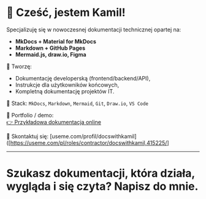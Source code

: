 # 👋 Cześć, jestem Kamil!

Specjalizuję się w nowoczesnej dokumentacji technicznej opartej na:
- **MkDocs + Material for MkDocs**
- **Markdown + GitHub Pages**
- **Mermaid.js, draw.io, Figma**

📌 Tworzę:
- Dokumentację developerską (frontend/backend/API),
- Instrukcje dla użytkowników końcowych,
- Kompletną dokumentację projektów IT.

🔧 Stack:
`MkDocs`, `Markdown`, `Mermaid`, `Git`, `Draw.io`, `VS Code`

🔗 Portfolio / demo:  
[👉 Przykładowa dokumentacja online](https://docswithkamil.github.io/demo-docs/)

💬 Skontaktuj się: [useme.com/profil/docswithkamil]([https://useme.com/pl/roles/contractor/docswithkamil,415225/]

---

# Szukasz dokumentacji, która działa, wygląda i się czyta? Napisz do mnie.
